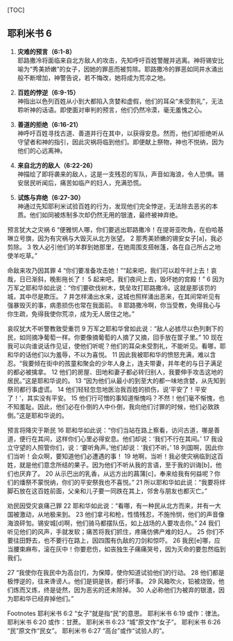 [TOC]

## 耶利米书 6

1. **灾难的预言（6:1-8）**  
   耶路撒冷将面临来自北方敌人的攻击，先知呼吁百姓警醒并逃离。神将锡安比喻为“秀美娇嫩”的女子，因她的罪恶而被剪除。耶路撒冷的罪恶如同井水涌出般不断增加，神警告说，若不悔改，她将成为荒凉之地。

2. **百姓的悖逆（6:9-15）**  
   神指出以色列百姓从小到大都陷入贪婪和虚假，他们的耳朵“未受割礼”，无法聆听神的话语。即使面对审判的预言，他们仍然冷漠，毫无羞愧之心。

3. **善道的拒绝（6:16-21）**  
   神呼吁百姓寻找古道、善道并行在其中，以获得安息。然而，他们却拒绝听从守望者和神的指引，因此灾祸将临到他们。即便献上祭物，神也不悦纳，因为他们的心远离神。

4. **来自北方的敌人（6:22-26）**  
   神描绘了即将袭来的敌人，这是一支残忍的军队，声音如海浪，令人恐惧。锡安居民听闻后，痛苦如临产的妇人，充满恐慌。

5. **试炼与弃绝（6:27-30）**  
   神通过先知耶利米试验百姓的行为，发现他们完全悖逆，无法除去恶劣的本质。他们如同被炼制多次却仍然无用的银渣，最终被神弃绝。

预言犹大之灾祸
6 “便雅悯人哪，你们要逃出耶路撒冷！在提哥亚吹角，在伯哈基琳立号旗，因为有灾祸与大毁灭从北方张望。 2 那秀美娇嫩的锡安女子[a]，我必剪除。 3 牧人必引他们的羊群到她那里，在她周围支搭帐篷，各在自己所占之地使羊吃草。”

命敌来攻乃因其罪
4 “你们要准备攻击她！”“起来吧，我们可以趁午时上去！哀哉，日已渐斜，晚影拖长了！ 5 起来吧，我们夜间上去，毁坏她的宫殿！” 6 因为万军之耶和华如此说：“你们要砍伐树木，筑垒攻打耶路撒冷。这就是那该罚的城，其中尽是欺压。 7 井怎样涌出水来，这城也照样涌出恶来，在其间常听见有强暴毁灭的事，病患损伤也常在我面前。 8 耶路撒冷啊，你当受教，免得我心与你生疏，免得我使你荒凉，成为无人居住之地。”

哀叹犹大不听警教致受重罚
9 万军之耶和华曾如此说：“敌人必掳尽以色列剩下的民，如同摘净葡萄一样。你要像摘葡萄的人摘了又摘，回手放在筐子里。” 10 现在我可以向谁说话作见证，使他们听呢？他们的耳朵未受割礼，不能听见。看哪，耶和华的话他们以为羞辱，不以为喜悦。 11 因此我被耶和华的愤怒充满，难以含忍。“我要倾在街中的孩童和聚会的少年人身上，连夫带妻，并年老的与日子满足的都必被擒拿。 12 他们的房屋、田地和妻子都必转归别人，我要伸手攻击这地的居民。”这是耶和华说的。 13 “因为他们从最小的到至大的都一味地贪婪，从先知到祭司都行事虚谎。 14 他们轻轻忽忽地医治我百姓的损伤，说‘平安了！平安了！’，其实没有平安。 15 他们行可憎的事知道惭愧吗？不然！他们毫不惭愧，也不知羞耻。因此，他们必在仆倒的人中仆倒，我向他们讨罪的时候，他们必致跌倒。”这是耶和华说的。

预言将降灾于斯民
16 耶和华如此说：“你们当站在路上察看，访问古道，哪是善道，便行在其间，这样你们心里必得安息。他们却说：‘我们不行在其间。’ 17 我设立守望的人照管你们，说：‘要听角声。’他们却说：‘我们不听。’ 18 列国啊，因此你们当听！会众啊，要知道他们必遭遇的事！ 19 地啊，当听！我必使灾祸临到这百姓，就是他们意念所结的果子。因为他们不听从我的言语，至于我的训诲[b]，他们也厌弃了。 20 从示巴出的乳香，从远方出的菖蒲[c]，奉来给我有何益呢？你们的燔祭不蒙悦纳，你们的平安祭我也不喜悦。” 21 所以耶和华如此说：“我要将绊脚石放在这百姓前面，父亲和儿子要一同跌在其上，邻舍与朋友也都灭亡。”

劝民因受灾哀痛己罪
22 耶和华如此说：“看哪，有一种民从北方而来，并有一大国被激动，从地极来到。 23 他们拿弓和枪，性情残忍，不施怜悯，他们的声音像海浪砰訇。锡安城[d]啊，他们骑马都摆队伍，如上战场的人要攻击你。” 24 我们听见他们的风声，手就发软；痛苦将我们抓住，疼痛仿佛产难的妇人。 25 你们不要往田野去，也不要行在路上，因四围有仇敌的刀剑和惊吓。 26 我民[e]哪，应当腰束麻布，滚在灰中！你要悲伤，如丧独生子痛痛哭号，因为灭命的要忽然临到我们。

27 “我使你在我民中为高台[f]，为保障，使你知道试验他们的行动。 28 他们都是极悖逆的，往来谗谤人。他们是铜是铁，都行坏事。 29 风箱吹火，铅被烧毁，他们炼而又炼，终是徒然，因为恶劣的还未除掉。 30 人必称他们为被弃的银渣，因为耶和华已经弃掉他们。”

Footnotes
耶利米书 6:2 “女子”就是指“民”的意思。
耶利米书 6:19 或作：律法。
耶利米书 6:20 或作：甘蔗。
耶利米书 6:23 “城”原文作“女子”。
耶利米书 6:26 “民”原文作“民女”。
耶利米书 6:27 “高台”或作“试验人的”。
